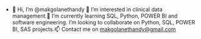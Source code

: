 - 👋 Hi, I’m @makgolanethandy 👀 I’m interested in clinical data management.🌱 I’m currently learning SQL, Python, POWER BI and software engineering. I’m looking to collaborate on Python, SQL, POWER BI, SAS projects.📫 Contact me on makgolanethandy@gmail.com



